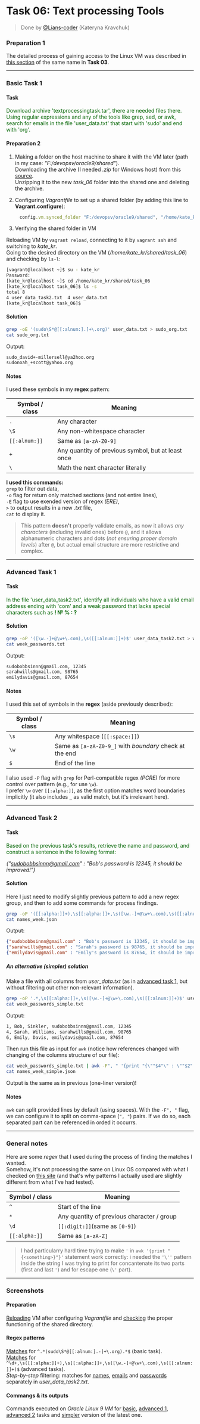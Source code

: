 # Task 06: Text processing Tools

> Done by [@Lians-coder](https://github.com/Lians-coder) (Kateryna Kravchuk)

### Preparation 1  

The detailed process of gaining access to the Linux VM was described in [this section](https://github.com/nromanen/devops_2025/blob/kateryna_kravchuk/kateryna_kravchuk/task_03/task_03.md#0-preparation) of the same name in **Task 03**.  

---

### Basic Task 1  

#### Task  

<span style="color: darkgreen">Download archive 'textprocessingtask.tar', there are needed files there.  
Using regular expressions and any of the tools like grep, sed, or awk, search for emails in the file 'user_data.txt' that start with 'sudo' and end with 'org'.</span>  

#### Preparation 2  

1. Making a folder on the host machine to share it with the VM later (path in my case: *"F:/devopsv/oracle9/shared"*).  
Downloading the archive (I needed *.zip* for Windows host) from this [source](https://softserve.academy/pluginfile.php/434222/mod_assign/introattachment/0/textprocessingtask.zip?forcedownload=1).  
Unzipping it to the new *task_06* folder into the shared one and deleting the archive.  

2. Configuring *Vagrantfile* to set up a shared folder (by adding this line to **Vagrant.configure**):  

```ruby
     config.vm.synced_folder "F:/devopsv/oracle9/shared", "/home/kate_kr/shared"
```

3. Verifying the shared folder in VM  

Reloading VM by `vagrant reload`, connecting to it by `vagrant ssh` and switching to *kate_kr*.  
Going to the desired directory on the VM (*/home/kate_kr/shared/task_06*) and checking by `ls-l`:  

```sh
[vagrant@localhost ~]$ su - kate_kr
Password:
[kate_kr@localhost ~]$ cd /home/kate_kr/shared/task_06
[kate_kr@localhost task_06]$ ls -s
total 8
4 user_data_task2.txt  4 user_data.txt
[kate_kr@localhost task_06]$ 
```

#### Solution  

```bash
grep -oE '(sudo\S*@[[:alnum:].]+\.org)' user_data.txt > sudo_org.txt
cat sudo_org.txt
```

Output:  

```sh
sudo_david+-millersell@ya2hoo.org
sudonoah_+scott@yahoo.org
```

#### Notes  

I used these symbols in my **regex** pattern:  

| Symbol / class | Meaning |
| --- | --- |
| `.` | Any character |
| `\S` | Any non-whitespace character |
| `[[:alnum:]]` | Same as `[a-zA-Z0-9]` |
| `+` | Any quantity of previous symbol, but at least once |
| `\` | Math the next character literally |

**I used this commands:**  
`grep` to filter out data,  
`-o` flag for return only matched sections (and not entire lines),  
`-E` flag to use exended version of regex *(ERE)*,  
`>` to output results in a new *.txt* file,  
`cat` to display it.  

> This pattern **doesn't** properly validate emails, as now it allows *any characters* (including invalid ones) before `@`, and it allows alphanumeric characters and dots (*not ensuring proper domain levels*) after `@`, but actual email structure are more restrictive and complex.  

---

### Advanced Task  1  

#### Task  

<span style="color: darkgreen">In the file 'user_data_task2.txt', identify all individuals who have a valid email address ending with 'com' and a weak password that lacks special characters such as **! № % : ?**</span>  

#### Solution  

```bash
grep -oP '([\w.-]+@\w+\.com),\s([[:alnum:]]+)$' user_data_task2.txt > week_passwords.txt
cat week_passwords.txt
```

Output:  

```sh
sudobobbsinnn@gmail.com, 12345
sarahwills@gmail.com, 98765
emilydavis@gmail.com, 87654
```

#### Notes  

I used this set of symbols in the **regex** (aside previously described):  

| Symbol / class | Meaning |
| --- | --- |
| `\s` | Any whitespace (`[[:space:]]`) |
| `\w` | Same as `[a-zA-Z0-9_]` with *boundary* check at the end |
| `$` | End of the line |

I also used `-P` flag with `grep` for Perl-compatible regex *(PCRE)* for more control over pattern (e.g., for use `\w`).  
I prefer `\w` over `[[:alpha:]]`, as the first option matches word boundaries implicitly (it also includes `_` as valid match, but it's irrelevant here).  

---

### Advanced Task 2  

#### Task  

<span style="color: darkgreen">Based on the previous task's results, retrieve the name and password, and construct a sentence in the following format:

*{"sudobobbsinnn@gmail.com" : "Bob's password is 12345, it should be improved!"}*</span>  

#### Solution  

Here I just need to modify slightly previous pattern to add a new regex group, and then to add some commands for process findings.  

```bash
grep -oP '([[:alpha:]]+),\s[[:alpha:]]+,\s([\w.-]+@\w+\.com),\s([[:alnum:]]+)$' user_data_task2.txt | awk -F", " '{print "{\""$3"\" : \""$1"'\''s password is "$ 4", it should be improved!\"}"}' > names_week.json
cat names_week.json
```

Output:  

```json
{"sudobobbsinnn@gmail.com" : "Bob's password is 12345, it should be improved!"}
{"sarahwills@gmail.com" : "Sarah's password is 98765, it should be improved!"}
{"emilydavis@gmail.com" : "Emily's password is 87654, it should be improved!"}
```

##### An alternative (simpler) solution  

Make a file with all columns from *user_data.txt* (as in [advanced task 1](https://github.com/nromanen/devops_2025/blob/kateryna_kravchuk/kateryna_kravchuk/task_06/task_06.md#advanced-task-2), but without filtering out other non-relevant information).  

```bash
grep -oP '.*,\s[[:alpha:]]+,\s([\w.-]+@\w+\.com),\s([[:alnum:]]+)$' user_data_task2.txt > week_passwords_simple.txt
cat week_passwords_simple.txt
```

Output:  

```bash
1, Bob, Sinkler, sudobobbsinnn@gmail.com, 12345
4, Sarah, Williams, sarahwills@gmail.com, 98765
6, Emily, Davis, emilydavis@gmail.com, 87654
```

Then run this file as input for `awk` (notice how references changed with changing of the columns structure of our file):  

```bash
cat week_passwords_simple.txt | awk -F", " '{print "{\""$4"\" : \""$2"'\''s password is "$ 5", it should be improved!\"}"}' > names_week_simple.json
cat names_week_simple.json
```

Output is the same as in previous (one-liner version)!  

#### Notes  

`awk` can split provided lines by default (using spaces). With the `-F", "` flag, we can configure it to split on comma-space (`", "`) pairs. If we do so, each separated part can be referenced in orded it occurrs.  

---

### General notes

Here are some *regex* that I used during the process of finding the matches I wanted.  
Somehow, it's not processing the same on Linux OS compared with what I checked on [this site](https://regex101.com/) (and that's why patterns I actually used are slightly different from what I've had tested).  

| Symbol / class | Meaning |
| --- | --- |
| `^` | Start of the line |
| `*` | Any quantity of previous character / group |
| `\d` | `[[:digit:]]`(same as `[0-9]`) |
| `[[:alpha:]]` | Same as `[a-zA-Z]` |

> I had particularry hard time trying to make `'` in `awk '{print "{<something>}"}'` statement work correctly: i needed the `'\''` pattern inside the string I was trying to print for concantenate its two parts (first and last `'`) and for escape one (`\'` part).  

---

### Screenshots

#### Preparation  

[Reloading](https://drive.google.com/file/d/1urWRyc8USV8aXVXaEguiQnbYuHD1G8MP/view?usp=drive_link) VM after configuring *Vagrantfile* and [checking](https://drive.google.com/file/d/1CwHKUJUpxU8tryxrZK0PpxwBKLYrHuTx/view?usp=drive_link) the proper functioning of the shared directory.  

#### Regex patterns

[Matches](https://drive.google.com/file/d/1t5GsVpxrnxO9DS76vO1O5Ii4lN4uZSd8/view?usp=drive_link) for `^.*(sudo\S*@[[:alnum:].-]+\.org).*$` (basic task).  
[Matches](https://drive.google.com/file/d/1k7X_v5GlVi4DiL4ukYEPKSlF0Lty0wgz/view?usp=drive_link) for `^\d+,\s([[:alpha:]]+),\s[[:alpha:]]+,\s([\w.-]+@\w+\.com),\s([[:alnum:]]+)$` (advanced tasks).  
*Step-by-step* filtering: matches for [names](https://drive.google.com/file/d/187iLql81nO_m7ep5BoqqO2A0pnr0RIyb/view?usp=drive_link), [emails](https://drive.google.com/file/d/1H2Fzz9zqmK-unW5A6PaezdxDMbXW4pGC/view?usp=drive_link) and [passwords](https://drive.google.com/file/d/1-QTKsLf5YcBonRBIRveKXNQxSyjTANhM/view?usp=drive_link) separately in *user_data_task2.txt*.  

#### Commangs & its outputs

Commands executed on *Oracle Linux 9 VM* for [basic](https://drive.google.com/file/d/1aAn96zMOWxCrXeFf5KjLcMJajRtF6MmY/view?usp=drive_link), [advanced 1](https://drive.google.com/file/d/1E11YNy8Er-rU49XuKfEP31InKms-dgPl/view?usp=drive_link), [advanced 2](https://drive.google.com/file/d/1VEvTnvfJbkG48vwwUnAzf9MQw9_hHbiB/view?usp=drive_link) tasks and [simpler](https://drive.google.com/file/d/1tDXiaIkisKdLCwsnDWqm8nb_bOo7W9nx/view?usp=drive_link) version of the latest one.  
